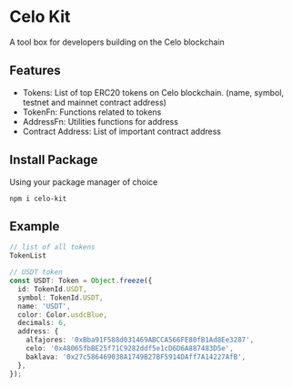 # Celo Kit

A tool box for developers building on the Celo blockchain

## Features
-  Tokens: List of top ERC20 tokens on Celo blockchain. (name, symbol, testnet and mainnet contract address)
- TokenFn: Functions related to tokens
- AddressFn:  Utilities functions for address
- Contract Address: List of important contract address
## Install Package

Using your package manager of choice

```
npm i celo-kit
```


## Example

```ts
// list of all tokens
TokenList 

// USDT token
const USDT: Token = Object.freeze({
  id: TokenId.USDT,
  symbol: TokenId.USDT,
  name: 'USDT',
  color: Color.usdcBlue,
  decimals: 6,
  address: {
    alfajores: '0xBba91F588d031469ABCCA566FE80fB1Ad8Ee3287',
    celo: '0x48065fbBE25f71C9282ddf5e1cD6D6A887483D5e',
    baklava: '0x27c586469038A1749B27BF5914DAff7A14227AfB',
  },
});

```